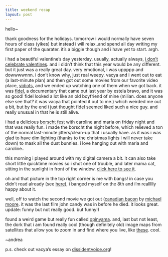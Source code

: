 ```yaml
---
title: weekend recap    
layout: post
---
```


hello~

thank goodness for the holidays. tomorrow i would normally have seven hours of class (yikes) but instead i will relax..and spend all day writing my first paper of the quarater. it&#8217;s a biggie though and i have yet to start. argh.

i had a beautiful valentine&#8217;s day yesterday. usually, actually always, [i don&#8217;t celebrate valentines][1]. and i didn&#8217;t think that this year would be any different. but it just was a really great day. very emotional, i was uppppp and dowwwwnnn. i don&#8217;t know why, just real weepy. vacya and i went out to eat (a last-minute plan) and then got out some movies from our favorite video place, [vidiots][2], and we ended up watching one of them when we got back. it was [fidel][3], a documentary that came out last year by estela bravo, and it was so good! fidel looked a lot like an old boyfriend of mine (milian. does anyone else see that? it was vacya that pointed it out to me.) which weirded me out a bit, but by the end i just thought fidel seemed liked such a nice guy. and really unusual in that he is still alive. 

i had a delicious [borscht fest][4] with caroline and maria on friday night and that was really fun. i made the borscht the night before, which relieved a ton of the normal last-minute jitters/clean-up that i usually have. as it was i was glad to have dim lighting (thanks to the christmas lights i will never take down) to mask all the dust bunnies. i love hanging out with maria and caroline..

this morning i played around with my digital camera a bit. it can also take short little quicktime movies so i shot one of trouble, and later mama cat, sitting in the sunlight in front of the window. [click here to see it][5].

oh and that picture in the top right corner is me with bangs! in case you didn&#8217;t read already (see [here][6]), i banged myself on the 8th and i&#8217;m reallllly happy about it.

well, off to watch the second movie we got out ([canadian bacon][7] by [michael moore][8]. it was the last film john candy was in before he died. it looks great. update: funny but not really good. but funny!)

found a weird game but really fun called [opinyama][9]. and, last but not least, the dork that i am found really cool (though definitely old) image maps from satellites that allow you to zoom in and find where you live, like [these][10]. cool.

~andrea

p.s. check out vacya&#8217;s essay on [dissidentvoice.org][11]!

 [1]: http://www.meish.org/vd/
 [2]: http://www.vidiotsvideo.com/
 [3]: http://www.brightlightsfilm.com/39/fidel.htm
 [4]: /gallery/borscht
 [5]: movies/sunny1.html
 [6]: #feb1104
 [7]: http://www.dogeatdogfilms.com/canadian.html
 [8]: http://michaelmoore.com/
 [9]: http://www.palaisdetokyo.com/fr/tokyogames/game1/opniyama.html
 [10]: /home.html
 [11]: http://dissidentvoice.org/Feb04/Yutaka0210.htm